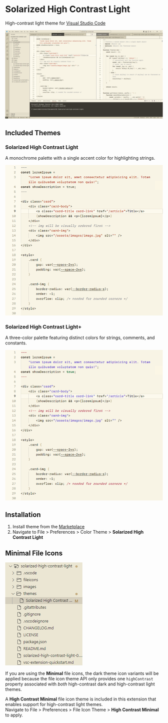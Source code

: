 # Solarized High Contrast Light
High-contrast light theme for [Visual Studio Code](https://code.visualstudio.com/)

![Screenshot of the Solarized High Contrast Light theme](images/1.1.1_preview_monochrome.png)

## Included Themes
### Solarized High Contrast Light
A monochrome palette with a single accent color for highlighting strings.

![Code almost entirely devoid of syntax coloring, consisting of only neutral blacks and grays, save for a burnt orange accent given to the strings.](images/1.1.1_preview_monochrome_syntax.png)

### Solarized High Contrast Light+ 
A three-color palette featuring distinct colors for strings, comments, and constants.

![Code rendered in a three-color palette. Strings are colored in indigo, comments in maroon, and constants in green.](images/1.1.1_preview_trichrome_syntax.png)

## Installation
1. Install theme from the [Marketplace](https://marketplace.visualstudio.com/items?itemName=tiny.solarized-high-contrast-light)
2. Navigate to File > Preferences > Color Theme > **Solarized High Contrast Light**

## Minimal File Icons
![High Contrast Minimal file icons](images/icons.png)

If you are using the **Minimal** file icons, the dark theme icon variants will be applied because the file icon theme API only provides one `highContrast` property associated with *both* high-contrast dark and high-contrast light themes.

A **High Contrast Minimal** file icon theme is included in this extension that enables support for high-contrast light themes.  
Navigate to File > Preferences > File Icon Theme > **High Contrast Minimal** to apply.